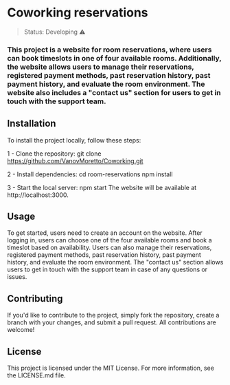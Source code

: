 # Coworking reservations

> Status: Developing ⚠️

### This project is a website for room reservations, where users can book timeslots in one of four available rooms. Additionally, the website allows users to manage their reservations, registered payment methods, past reservation history, past payment history, and evaluate the room environment. The website also includes a "contact us" section for users to get in touch with the support team.

## Installation

To install the project locally, follow these steps:

1 - Clone the repository:
git clone https://github.com/VanovMoretto/Coworking.git

2 - Install dependencies:
cd room-reservations
npm install

3 - Start the local server:
npm start
The website will be available at http://localhost:3000.

## Usage
To get started, users need to create an account on the website. After logging in, users can choose one of the four available rooms and book a timeslot based on availability. Users can also manage their reservations, registered payment methods, past reservation history, past payment history, and evaluate the room environment. The "contact us" section allows users to get in touch with the support team in case of any questions or issues.

## Contributing
If you'd like to contribute to the project, simply fork the repository, create a branch with your changes, and submit a pull request. All contributions are welcome!

## License
This project is licensed under the MIT License. For more information, see the LICENSE.md file.
